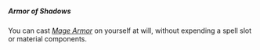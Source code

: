 ##### Armor of Shadows

You can cast _[<span class="spell">Mage Armor</span>](#Mage_Armor_mage_armor)_ on yourself at will, without expending a spell slot or material components.
